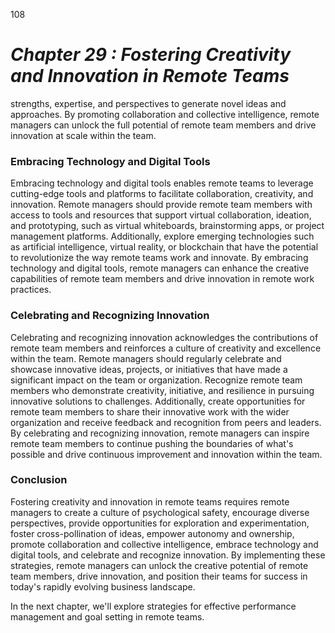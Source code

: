 108



# ***Chapter 29  : Fostering Creativity and Innovation in Remote Teams***


strengths, expertise, and perspectives to generate novel ideas and approaches. By promoting collaboration and collective intelligence, remote managers can unlock the full potential of remote team members and drive innovation at scale within the team.

### **Embracing Technology and Digital Tools**

Embracing technology and digital tools enables remote teams to leverage cutting-edge tools and platforms to facilitate collaboration, creativity, and innovation. Remote managers should provide remote team members with access to tools and resources that support virtual collaboration, ideation, and prototyping, such as virtual whiteboards, brainstorming apps, or project management platforms. Additionally, explore emerging technologies such as artificial intelligence, virtual reality, or blockchain that have the potential to revolutionize the way remote teams work and innovate. By embracing technology and digital tools, remote managers can enhance the creative capabilities of remote team members and drive innovation in remote work practices.

### **Celebrating and Recognizing Innovation**

Celebrating and recognizing innovation acknowledges the contributions of remote team members and reinforces a culture of creativity and excellence within the team. Remote managers should regularly celebrate and showcase innovative ideas, projects, or initiatives that have made a significant impact on the team or organization. Recognize remote team members who demonstrate creativity, initiative, and resilience in pursuing innovative solutions to challenges. Additionally, create opportunities for remote team members to share their innovative work with the wider organization and receive feedback and recognition from peers and leaders. By celebrating and recognizing innovation, remote managers can inspire remote team members to continue pushing the boundaries of what's possible and drive continuous improvement and innovation within the team.

### **Conclusion**

Fostering creativity and innovation in remote teams requires remote managers to create a culture of psychological safety, encourage diverse perspectives, provide opportunities for exploration and experimentation, foster cross-pollination of ideas, empower autonomy and ownership, promote collaboration and collective intelligence, embrace technology and digital tools, and celebrate and recognize innovation. By implementing these strategies, remote managers can unlock the creative potential of remote team members, drive innovation, and position their teams for success in today's rapidly evolving business landscape.

In the next chapter, we'll explore strategies for effective performance management and goal setting in remote teams.

